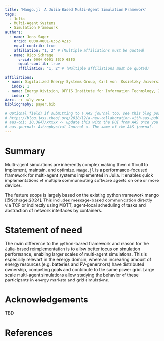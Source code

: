 ```yaml
---
title: 'Mango.jl: A Julia-Based Multi-Agent Simulation Framework'
tags:
  - Julia
  - Multi-Agent Systems
  - Simulation Framework
authors:
  - name: Jens Sager
    orcid: 0000-0001-6352-4213
    equal-contrib: true
    affiliation: "1, 2" # (Multiple affiliations must be quoted)
  - name: Rico Schrage
      orcid: 0000-0001-5339-6553
      equal-contrib: true
      affiliation: "1, 2" # (Multiple affiliations must be quoted)

affiliations:
 - name: Digitalized Energy Systems Group, Carl von  Ossietzky Universität Oldenburg, 26129 Oldenburg, Germany
   index: 1
 - name: Energy Division, OFFIS Institute for Information Technology, 26121 Oldenburg, Germany
   index: 2
date: 31 July 2024
bibliography: paper.bib

# Optional fields if submitting to a AAS journal too, see this blog post:
# https://blog.joss.theoj.org/2018/12/a-new-collaboration-with-aas-publishing
# aas-doi: 10.3847/xxxxx <- update this with the DOI from AAS once you know it.
# aas-journal: Astrophysical Journal <- The name of the AAS journal.
---
```


# Summary
Multi-agent simulations are inherently complex making them difficult to implement, maintain, and optimize.
`Mango.jl` is a performance-focused framework for multi-agent systems implemented in Julia.
It enables quick implementations of multiple communicating software agents on one or more devices.

The feature scope is largely based on the existing python framework mango [@Schrage:2024].
This includes message-based communication directly via TCP or indirectly using MQTT, agent-local scheduling of tasks and abstraction of network interfaces by containers.



# Statement of need
The main difference to the python-based framework and reason for the Julia-based reimplementation is to allow better focus on simulation performance, enabling larger scales of multi-agent simulations.
This is especially relevant in the energy domain, where an increasing amount of energy resources (e.g. batteries and PV-generators) have distributed ownership, competing goals and contribute to the same power grid.
Large scale multi-agent simulations allow studying the behavior of these participants in energy markets and grid simulations.

# Acknowledgements

TBD


# References